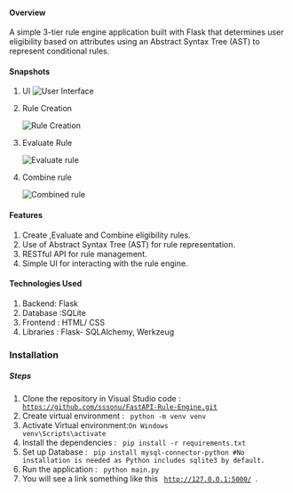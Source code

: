 #### Overview
A simple 3-tier rule engine application built with Flask that determines user eligibility based on attributes
using an Abstract Syntax Tree (AST) to represent conditional rules.

#### Snapshots
1) UI
![User Interface](https://github.com/user-attachments/assets/ddd2a943-78d0-4947-85a2-3e3d461ec0f1)

2) Rule Creation

   ![Rule Creation](https://github.com/user-attachments/assets/80bc258e-2a80-4776-a369-94591f90b18d)

3) Evaluate Rule

   ![Evaluate rule](https://github.com/user-attachments/assets/3fabd085-329a-4e54-b0f8-0a00644f0faa)

4) Combine rule


   ![Combined rule](https://github.com/user-attachments/assets/f8453ded-af5a-49ab-8188-3dbde4678a93)

   




#### Features
1) Create ,Evaluate and Combine eligibility rules.
2) Use of Abstract Syntax Tree (AST) for rule representation.
3) RESTful API for rule management.
4) Simple UI for interacting with the rule engine.

#### Technologies Used
1) Backend: Flask
2) Database :SQLite
3) Frontend : HTML/ CSS
4) Libraries : Flask- SQLAlchemy, Werkzeug

### Installation
##### Steps
1) Clone the repository in Visual Studio code : <code> https://github.com/sssonu/FastAPI-Rule-Engine.git </code>
2) Create virtual environment : <code> python -m venv venv </code>
3) Activate Virtual environment:<code>On Windows</code> <code> venv\Scripts\activate </code>
4) Install the dependencies : <code> pip install -r requirements.txt </code>
5) Set up Database : <code> pip install mysql-connector-python #No installation is needed as Python includes sqlite3 by default. </code>
6) Run the application : <code> python main.py </code>
7) You will see a link something like this <code> http://127.0.0.1:5000/ </code>.
